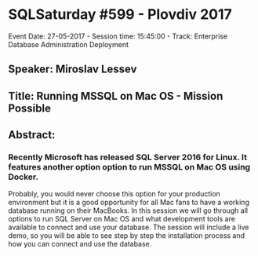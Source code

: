 # SQLSaturday #599 - Plovdiv 2017
Event Date: 27-05-2017 - Session time: 15:45:00 - Track: Enterprise Database Administration  Deployment
## Speaker: Miroslav Lessev
## Title: Running MSSQL on Mac OS - Mission Possible
## Abstract:
### Recently Microsoft has released SQL Server 2016 for Linux. It features another option option to run MSSQL on Mac OS using Docker.
Probably, you would never choose this option for your production environment but it is a good opportunity for all Mac fans to have a working database running on their MacBooks. 
In this session we will go through all options to run SQL Server on Mac OS and what development tools are available to connect and use your database.
The session will include a live demo, so you will be able to see step by step the installation process and how you can connect and use the database.
